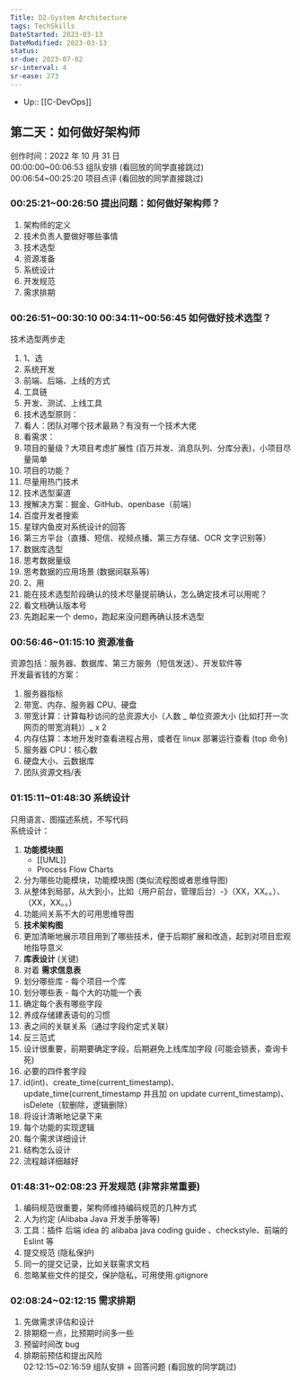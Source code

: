 ```yaml
---
Title: D2-System Architecture
tags: TechSkills
DateStarted: 2023-03-13 
DateModified: 2023-03-13 
status:
sr-due: 2023-07-02
sr-interval: 4
sr-ease: 273
---
```

- Up:: [[C-DevOps]]
## **第二天：如何做好架构师**

创作时间：2022 年 10 月 31 日  
00:00:00~00:06:53 组队安排 (看回放的同学直接跳过)  
00:06:54~00:25:20 项目点评 (看回放的同学直接跳过)

### 00:25:21~00:26:50 提出问题：如何做好架构师？

1. 架构师的定义
2. 技术负责人要做好哪些事情
3. 技术选型
4. 资源准备
5. 系统设计
6. 开发规范
7. 需求排期

### 00:26:51~00:30:10 00:34:11~00:56:45 如何做好技术选型？

技术选型两步走

1. 1、选
2. 系统开发
3. 前端、后端、上线的方式
4. 工具链
5. 开发、测试、上线工具
6. 技术选型原则：
7. 看人：团队对哪个技术最熟？有没有一个技术大佬
8. 看需求：
9. 项目的量级？大项目考虑扩展性 (百万并发、消息队列、分库分表)，小项目尽量简单
10. 项目的功能？
11. 尽量用热门技术
12. 技术选型渠道
13. 搜解决方案：掘金、GitHub、openbase（前端）
14. 百度开发者搜索
15. 星球内鱼皮对系统设计的回答
16. 第三方平台（直播、短信、视频点播、第三方存储、OCR 文字识别等）
17. 数据库选型
18. 思考数据量级
19. 思考数据的应用场景 (数据间联系等)
20. 2、用
21. 能在技术选型阶段确认的技术尽量提前确认，怎么确定技术可以用呢？
22. 看文档确认版本号
23. 先跑起来一个 demo，跑起来没问题再确认技术选型

### 00:56:46~01:15:10 资源准备

资源包括：服务器、数据库、第三方服务（短信发送）、开发软件等  
开发最省钱的方案：

1. 服务器指标
2. 带宽、内存、服务器 CPU、硬盘
3. 带宽计算：计算每秒访问的总资源大小（人数 _ 单位资源大小 (比如打开一次网页的带宽消耗)）_ x 2
4. 内存估算：本地开发时查看进程占用，或者在 linux 部署运行查看 (top 命令)
5. 服务器 CPU：核心数
6. 硬盘大小、云数据库
7. 团队资源文档/表

### 01:15:11~01:48:30 系统设计

只用语言、图描述系统，不写代码  
系统设计：

1. **功能模块图**
   - [[UML]]
   - Process Flow Charts
2. 分为哪些功能模块，功能模块图 (类似流程图或者思维导图)
3. 从整体到局部，从大到小，比如（用户前台，管理后台）-》（XX，XX。。）、（XX，XX。。）
4. 功能间关系不大的可用思维导图
5. **技术架构图**
6. 更加清晰地展示项目用到了哪些技术，便于后期扩展和改造，起到对项目宏观地指导意义
7. **库表设计** (关键)
8. 对着 **需求信息表**
9. 划分哪些库 - 每个项目一个库
10. 划分哪些表 - 每个大的功能一个表
11. 确定每个表有哪些字段
12. 养成存储建表语句的习惯
13. 表之间的关联关系（通过字段约定式关联）
14. 反三范式
15. 设计很重要，前期要确定字段，后期避免上线库加字段 (可能会锁表，查询卡死)
16. 必要的四件套字段
17. id(int)、create_time(current_timestamp)、update_time(current_timestamp 并且加 on update current_timestamp)、isDelete（软删除，逻辑删除）
18. 将设计清晰地记录下来
19. 每个功能的实现逻辑
20. 每个需求详细设计
21. 结构怎么设计
22. 流程越详细越好

### 01:48:31~02:08:23 开发规范 (非常非常重要)

1. 编码规范很重要，架构师维持编码规范的几种方式
2. 人为约定 (Alibaba Java 开发手册等等)
3. 工具：插件 后端 idea 的 alibaba java coding guide 、checkstyle、前端的 Eslint 等
4. 提交规范 (隐私保护)
5. 同一的提交记录，比如关联需求文档
6. 忽略某些文件的提交，保护隐私，可用使用.gitignore

### 02:08:24~02:12:15 需求排期

1. 先做需求评估和设计
2. 排期稳一点，比预期时间多一些
3. 预留时间改 bug
4. 排期前预估和提出风险  
   02:12:15~02:16:59 组队安排 + 回答问题 (看回放的同学跳过)
